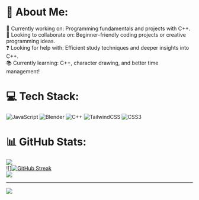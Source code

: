 # 💫 About Me:
🔨 Currently working on: Programming fundamentals and projects with C++.<br>🤝 Looking to collaborate on: Beginner-friendly coding projects or creative programming ideas.<br>❓ Looking for help with: Efficient study techniques and deeper insights into C++.<br>📚 Currently learning: C++, character drawing, and better time management!


# 💻 Tech Stack:
![JavaScript](https://img.shields.io/badge/javascript-%23323330.svg?style=for-the-badge&logo=javascript&logoColor=%23F7DF1E) ![Blender](https://img.shields.io/badge/blender-%23F5792A.svg?style=for-the-badge&logo=blender&logoColor=white) ![C++](https://img.shields.io/badge/c++-%2300599C.svg?style=for-the-badge&logo=c%2B%2B&logoColor=white) ![TailwindCSS](https://img.shields.io/badge/tailwindcss-%2338B2AC.svg?style=for-the-badge&logo=tailwind-css&logoColor=white) ![CSS3](https://img.shields.io/badge/css3-%231572B6.svg?style=for-the-badge&logo=css3&logoColor=white)
# 📊 GitHub Stats:
![](https://github-readme-stats.vercel.app/api?username=Yui13KH&theme=dark&hide_border=false&include_all_commits=false&count_private=false)<br/>
![][![GitHub Streak](https://streak-stats.demolab.com?user=Yui13KH&theme=dark&date_format=j%20M%5B%20Y%5D)](https://git.io/streak-stats)<br/>
![](https://github-readme-stats.vercel.app/api/top-langs/?username=Yui13KH&theme=dark&hide_border=false&include_all_commits=false&count_private=false&layout=compact)

---
[![](https://visitcount.itsvg.in/api?id=Yui13KH&icon=0&color=0)](https://visitcount.itsvg.in)

<!-- Proudly created with GPRM ( https://gprm.itsvg.in ) -->
